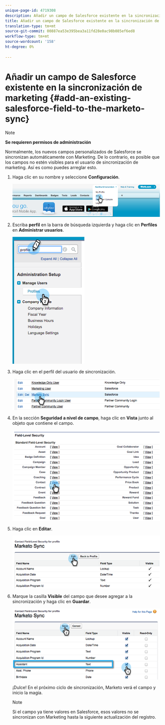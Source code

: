 ```yaml
---
unique-page-id: 4719308
description: Añadir un campo de Salesforce existente en la sincronización de marketing - Documentos de marketing - Documentación del producto
title: Añadir un campo de Salesforce existente en la sincronización de marketing
translation-type: tm+mt
source-git-commit: 00887ea53e395bea3a11fd28e0ac98b085ef6ed8
workflow-type: tm+mt
source-wordcount: '158'
ht-degree: 0%

---
```



# Añadir un campo de Salesforce existente en la sincronización de marketing {#add-an-existing-salesforce-field-to-the-marketo-sync}

>[!NOTE]
>
>**Se requieren permisos de administración**

Normalmente, los nuevos campos personalizados de Salesforce se sincronizan automáticamente con Marketing. De lo contrario, es posible que los campos no estén visibles para el usuario de sincronización de marketing. Así es como puedes arreglar esto.

1. Haga clic en su nombre y seleccione **Configuración**.

   ![](assets/image2015-6-30-14-3a20-3a6.png)

1. Escriba **perfil** en la barra de búsqueda izquierda y haga clic en **Perfiles** en **Administrar usuarios**.

   ![](assets/image2015-6-30-14-3a20-3a52.png)

1. Haga clic en el perfil del usuario de sincronización.

   ![](assets/image2015-6-30-14-3a23-3a41.png)

1. En la sección **Seguridad a nivel de campo**, haga clic en **Vista** junto al objeto que contiene el campo.

   ![](assets/image2015-6-30-14-3a23-3a59.png)

1. Haga clic en **Editar**.

   ![](assets/image2015-6-30-14-3a24-3a28.png)

1. Marque la casilla **Visible** del campo que desee agregar a la sincronización y haga clic en **Guardar**.

   ![](assets/image2015-6-30-14-3a24-3a49.png)

   ¡Dulce! En el próximo ciclo de sincronización, Marketo verá el campo y inicio la magia.

   >[!NOTE]
   >
   > Si el campo ya tiene valores en Salesforce, esos valores no se sincronizan con Marketing hasta la siguiente actualización del registro.

